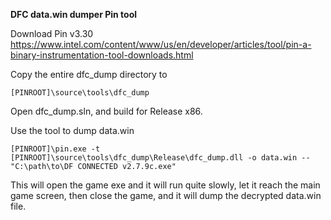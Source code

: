 **DFC data.win dumper Pin tool**

Download Pin v3.30  
<https://www.intel.com/content/www/us/en/developer/articles/tool/pin-a-binary-instrumentation-tool-downloads.html>

Copy the entire dfc_dump directory to
```
[PINROOT]\source\tools\dfc_dump
```

Open dfc_dump.sln, and build for Release x86.

Use the tool to dump data.win
```
[PINROOT]\pin.exe -t [PINROOT]\source\tools\dfc_dump\Release\dfc_dump.dll -o data.win -- "C:\path\to\DF CONNECTED v2.7.9c.exe"
```

This will open the game exe and it will run quite slowly, let it reach the main game screen, then close the game, and it will dump the decrypted data.win file.
